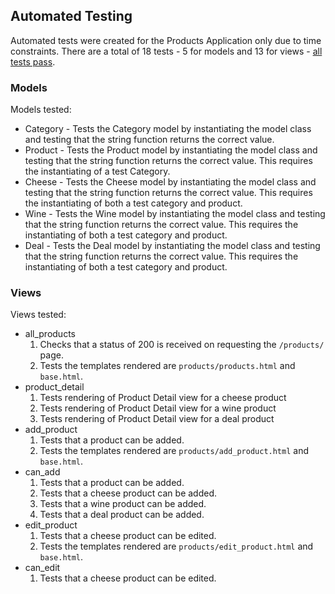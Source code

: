 ## Automated Testing
Automated tests were created for the Products Application only due to time constraints.
There are a total of 18 tests - 5 for models and 13 for views -  [all tests pass](/docs/testing/images/automated-testing.png).

### Models
Models tested:
-   Category -  Tests the Category model by instantiating the model class and testing that the string function returns the correct value. 
-   Product -   Tests the Product model by instantiating the model class and testing that the string function returns the correct value.
                This requires the instantiating of a test Category. 
-   Cheese  -   Tests the Cheese model by instantiating the model class and testing that the string function returns the correct value.
                This requires the instantiating of both a test category and product. 
-   Wine    -   Tests the Wine model by instantiating the model class and testing that the string function returns the correct value.
                This requires the instantiating of both a test category and product. 
-   Deal    -   Tests the Deal model by instantiating the model class and testing that the string function returns the correct value.
                This requires the instantiating of both a test category and product. 

### Views
Views tested: 
-   all_products 
    1) Checks that a status of 200 is received on requesting the `/products/` page.
    2) Tests the templates rendered are `products/products.html` and `base.html`.
-   product_detail  
    1) Tests rendering of Product Detail view for a cheese product
    2) Tests rendering of Product Detail view for a wine product
    3) Tests rendering of Product Detail view for a deal product
-   add_product
    1) Tests that a product can be added.
    2) Tests the templates rendered are `products/add_product.html` and `base.html`.
-   can_add    
    1) Tests that a product can be added.
    2) Tests that a cheese product can be added.
    3) Tests that a wine product can be added.
    4) Tests that a deal product can be added.
-   edit_product
    1) Tests that a cheese product can be edited.
    2) Tests the templates rendered are `products/edit_product.html` and `base.html`.
-   can_edit
    1) Tests that a cheese product can be edited.
